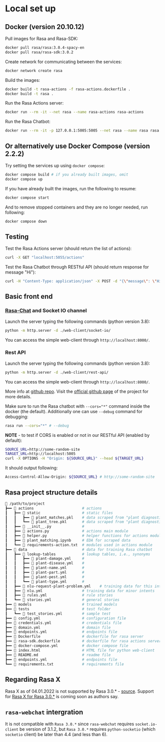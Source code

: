 # Local set up

## Docker (version 20.10.12)

Pull images for Rasa and Rasa-SDK:
```bash
docker pull rasa/rasa:3.0.4-spacy-en
docker pull rasa/rasa-sdk:3.0.2
```

Create network for communicating between the services:
```bash
docker network create rasa
```

Build the images:
```bash
docker build -t rasa-actions -f rasa-actions.dockerfile .
docker build -t rasa .
```

Run the Rasa Actions server:
```bash
docker run --rm -it --net rasa --name rasa-actions rasa-actions
```

Run the Rasa Chatbot:
```bash
docker run --rm -it -p 127.0.0.1:5005:5005 --net rasa --name rasa rasa
```

## Or alternatively use Docker Compose (version 2.2.2)

Try setting the services up using `docker compose`:
```bash
docker compose build # if you already built images, omit
docker compose up
```

If you have already built the images, run the following to resume:
```bash
docker compose start
```

And to remove stopped containers and they are no longer needed, run following:
```bash
docker compose down
```

## Testing

Test the Rasa Actions server (should return the list of actions):
```bash
curl -X GET "localhost:5055/actions"
```

Test the Rasa Chatbot through RESTful API (should return response for message "Hi"):
```bash
curl -H "Content-Type: application/json" -X POST -d "{\"message\": \"Hi\", \"sender\": \"1\"}" "localhost:5005/webhooks/rest/webhook"
```

## Basic front end

### [Rasa-Chat](https://www.npmjs.com/package/@rasahq/rasa-chat) and Socket IO channel

Launch the server typing the following commands (python version 3.8):
```bash
python -m http.server -d ./web-client/socket-io/
```
You can access the simple web-client through `http://localhost:8000/`.

### Rest API

Launch the server typing the following commands (python version 3.8):
```bash
python -m http.server -d ./web-client/rest-api/
```
You can access the simple web-client through `http://localhost:8000/`.

More info at [github repo](https://github.com/RasaHQ/how-to-rasa/tree/main/video-10-connectors). Visit the [official github page](https://github.com/scalableminds/chatroom) of the project for more details. 

Make sure to run the Rasa chatbot with `--cors="*"` command inside the docker (the default). Additionally one can use `--debug` command for debugging:
```bash
rasa run --cors="*" # --debug
```

__NOTE__ - to test if CORS is enabled or not in our RESTful API (enabled by default):
```bash
SOURCE_URL=http://some-random-site
TARGET_URL=http://localhost:5005
curl -X OPTIONS -H "Origin: ${SOURCE_URL}" --head ${TARGET_URL}
```
It should output following:
```bash
Access-Control-Allow-Origin: ${SOURCE_URL} # http://some-random-site
```

## Rasa project structure details

```bash
📂 /path/to/project
┣━━ 📂 actions                      # actions
┃   ┣━━ 📂 static                   # static files
┃   ┃   ┣━━ 🔢 plant_matches.pkl    # data scraped from "plant diagnostic matrix"
┃   ┃   ┗━━ 🔢 plant_tree.pkl       # data scraped from "plant diagnostic matrix"
┃   ┣━━ 🐍 __init__.py              #
┃   ┣━━ 🐍 actions.py               # actions main module
┃   ┣━━ 🐍 helper.py                # helper functions for actions module
┃   ┣━━ 📄 plant_matching.ipynb     # EDA for scraped data
┃   ┗━━ 📄 requirements-action.txt  # modules used in actions module
┣━━ 📂 data                         # data for training Rasa chatbot
┃   ┣━━ 📂 lookup-tables            # lookup tables, i.e., synonyms
┃   ┃   ┣━━ 📄 plant-damage.yml     # 
┃   ┃   ┣━━ 📄 plant-disease.yml    #
┃   ┃   ┣━━ 📄 plant-name.yml       #
┃   ┃   ┣━━ 📄 plant-part.yml       #
┃   ┃   ┣━━ 📄 plant-pest.yml       #
┃   ┃   ┗━━ 📄 plant-type.yml       #
┃   ┣━━ 📄 nlu-request-plant-problem.yml    # training data for this intent
┃   ┣━━ 📄 nlu.yml                  # training data for minor intents
┃   ┣━━ 📄 rules.yml                # rule stories
┃   ┗━━ 📄 stories.yml              # general stories
┣━━ 📂 models                       # trained models
┣━━ 📂 tests                        # test folder
┃   ┗━━ 📄 test_stories.yml         # sample test
┣━━ 📄 config.yml                   # configuration file
┣━━ 📄 credentials.yml              # credentials file
┣━━ 📄 domain.yml                   # domain file
┣━━ 📄 endpoints.yml                # endpoints file
┣━━ 🐋 Dockerfile                   # dockerfile for rasa server
┣━━ 🐋 rasa-sdk.dockerfile          # dockerfile for rasa actions server
┣━━ 🐋 docker-compose.yml           # docker compose file
┣━━ 📄 index.html                   # HTML file for python web-client
┣━━ 📄 README.md                    # readme file
┣━━ 📄 endpoints.yml                # endpoints file
┗━━ 📄 requirements.txt             # requirements file
```

## Regarding Rasa X

Rasa X as of 04.01.2022 is not supported by Rasa 3.0.* - [source](https://rasa.com/docs/rasa-x/changelog/compatibility-matrix/). Support for [Rasa X for Rasa 3.0.*](https://forum.rasa.com/t/rasa-x-3-0/49700) is coming soon as authors say.

## `rasa-webchat` intergration

It is not compatible with `Rasa 3.0.*` since `rasa-webchat` requires `socket.io-client` be version of 3.1.2, but `Rasa 3.0.*` requires `python-socketio` (which `socketio` client) be later than 4.4 (and less than 6).
